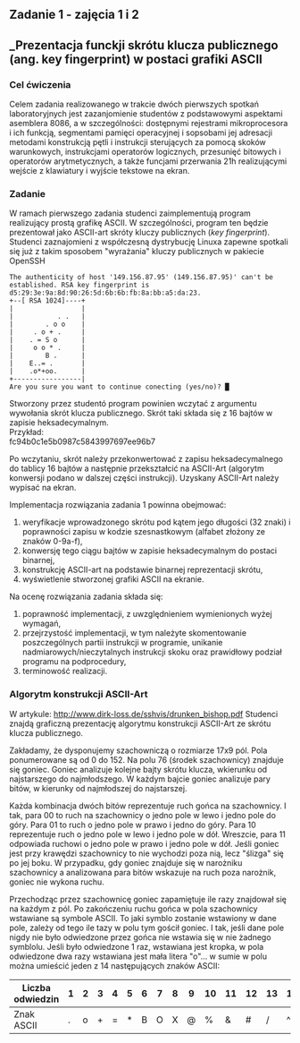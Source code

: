 ## Zadanie 1 - zajęcia 1 i 2
## _Prezentacja funckji skrótu klucza publicznego (ang. key fingerprint) w postaci grafiki ASCII

### Cel ćwiczenia

Celem zadania realizowanego w trakcie dwóch pierwszych spotkań laboratoryjnych jest zazanjomienie studentów z podstawowymi aspektami asemblera 8086, a w szczególności: dostępnymi rejestrami mikroprocesora i ich funkcją, segmentami pamięci operacyjnej i sopsobami jej adresacji metodami konstrukcją pętli i instrukcji sterujących za pomocą skoków warunkowych, instrukcjami operatorów logicznych, przesunięć bitowych i operatorów arytmetycznych, a także funcjami przerwania 21h realizującymi wejście z klawiatury i wyjście tekstowe na ekran.

### Zadanie

W ramach pierwszego zadania studenci zaimplementują program realizujący prostą grafikę ASCII. W szczególności, program ten będzie prezentował jako ASCII-art skróty kluczy publicznych (_key fingerprint_). Studenci zaznajomieni z współczesną dystrybucję Linuxa zapewne spotkali się już z takim sposobem "wyrażania" kluczy publicznych w pakiecie OpenSSH

```
The authenticity of host '149.156.87.95' (149.156.87.95)' can't be established. RSA key fingerprint is d5:29:3e:9a:8d:90:26:5d:6b:6b:fb:8a:bb:a5:da:23.
+--[ RSA 1024]----+
|                 |
|           . .   |
|        . o o    |  
|     . o + .     |
|    . = S o      |
|     o o * .     |
|        B .      |
|    E..= .       |
|    .o*+oo.      |
+-----------------|
Are you sure you want to continue conecting (yes/no)? █
```

Stworzony przez studentó program powinien wczytać z argumentu wywołania skrót klucza publicznego. Skrót taki składa się z 16 bajtów w zapisie heksadecymalnym.  
Przykład:  
fc94b0c1e5b0987c5843997697ee96b7

Po wczytaniu, skrót należy przekonwertować z zapisu heksadecymalnego do tablicy 16 bajtów a następnie przekształcić na ASCII-Art (algorytm konwersji podano w dalszej części instrukcji). Uzyskany ASCII-Art należy wypisać na ekran.

Implementacja rozwiązania zadania 1 powinna obejmować:
1. weryfikacje wprowadzonego skrótu pod kątem jego długości (32 znaki) i poprawności zapisu w kodzie szesnastkowym (alfabet złożony ze znaków 0-9a-f),
2. konwersję tego ciągu bajtów w zapisie heksadecymalnym do postaci binarnej,
3. konstrukcję ASCII-art na podstawie binarnej reprezentacji skrótu,
4. wyświetlenie stworzonej grafiki ASCII na ekranie.

Na ocenę rozwiązania zadania składa się:
1. poprawność implementacji, z uwzględnieniem wymienionych wyżej wymagań,
2. przejrzystość implementacji, w tym należyte skomentowanie poszczególnych partii instrukcji w programie, unikanie nadmiarowych/nieczytalnych instrukcji skoku oraz prawidłowy podział programu na podprocedury,
3. terminowość realizacji.

### Algorytm konstrukcji ASCII-Art

W artykule: http://www.dirk-loss.de/sshvis/drunken_bishop.pdf Studenci znajdą graficzną prezentację algorytmu konstrukcji ASCII-Art ze skrótu klucza publicznego.

Zakładamy, że dysponujemy szachowniczą o rozmiarze 17x9 pól. Pola ponumerowane są od 0 do 152. Na polu 76 (środek szachownicy) znajduje się goniec. Goniec analizuje kolejne bajty skrótu klucza, wkierunku od najstarszego do najmłodszego. W każdym bajcie goniec analizuje pary bitów, w kierunky od najmłodszej do najstarszej.

Każda kombinacja dwóch bitów reprezentuje ruch gońca na szachownicy. I tak, para 00 to ruch na szachownicy o jedno pole w lewo i jedno pole do góry. Para 01 to ruch o jedno pole w prawo i jedno do góry. Para 10 reprezentuje ruch o jedno pole w lewo i jedno pole w dół. Wreszcie, para 11 odpowiada ruchowi o jedno pole w prawo i jedno pole w dół. Jeśli goniec jest przy krawędzi szachownicy to nie wychodzi poza nią, lecz "ślizga" się po jej boku. W przypadku, gdy goniec znajduje się w narożniku szachownicy a analizowana para bitów wskazuje na ruch poza narożnik, goniec nie wykona ruchu.

Przechodząc przez szachownicę goniec zapamiętuje ile razy znajdował się na każdym z pól. Po zakończeniu ruchu gońca w pola szachownicy wstawiane są symbole ASCII. To jaki symblo zostanie wstawiony w dane pole, zależy od tego ile tazy w polu tym gościł goniec. I tak, jeśli dane pole nigdy nie było odwiedzone przez gońca nie wstawia się w nie żadnego symblolu. Jeśli było odwiedzone 1 raz, wstawiana jest kropka, w pola odwiedzone dwa razy wstawiana jest mała litera "o"... w sumie w polu można umieścić jeden z 14 następujących znaków ASCII:

| Liczba odwiedzin |1|2|3|4|5 |6|7|8|9|10|11|12|13|14|
|------------------|-|-|-|-|--|-|-|-|-|--|--|--|--|--|
| Znak ASCII       |.|o|+|=|\*|B|O|X|@|% |& |# |/ |^ |

